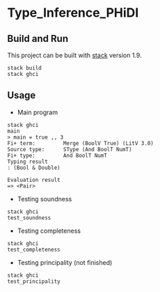 # Type_Inference_PHiDI

## Build and Run

This project can be built with
[stack](https://docs.haskellstack.org/en/stable/README/) version 1.9.

```
stack build
stack ghci
```

## Usage

* Main program
```
stack ghci
main 
> main = true ,, 3
Fi+ term:         Merge (BoolV True) (LitV 3.0)
Source type:      SType (And BoolT NumT)
Fi+ type:         And BoolT NumT
Typing result
: (Bool & Double)

Evaluation result
=> <Pair>
```
* Testing soundness
```
stack ghci
test_soundness
```
* Testing completeness
```
stack ghci
test_completeness
```
* Testing principality (not finished)
```
stack ghci
test_principality
```
